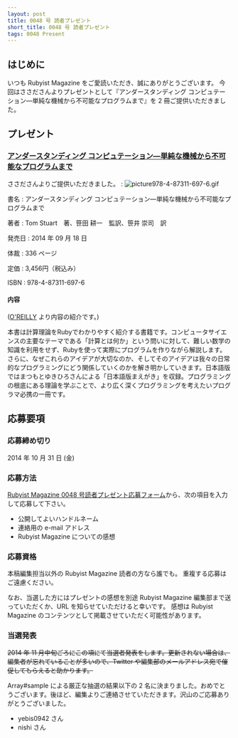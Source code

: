 ```yaml
---
layout: post
title: 0048 号 読者プレゼント
short_title: 0048 号 読者プレゼント
tags: 0048 Present
---
```



## はじめに

いつも Rubyist Magazine をご愛読いただき、誠にありがとうございます。
今回はささださんよりプレゼントとして『アンダースタンディング コンピュテーション―単純な機械から不可能なプログラムまで』を 2 冊ご提供いただきました。

## プレゼント

### [アンダースタンディング コンピュテーション―単純な機械から不可能なプログラムまで](http://www.oreilly.co.jp/books/9784873116976/)

ささださんよりご提供いただきました。
: ![picture978-4-87311-697-6.gif]({{site.baseurl}}/images/0048-Present/picture978-4-87311-697-6.gif)

書名
: アンダースタンディング コンピュテーション―単純な機械から不可能なプログラムまで

著者
: Tom Stuart　著、笹田 耕一　監訳、笹井 崇司　訳

発売日
: 2014 年 09 月 18 日

体裁
:  336 ページ

定価
: 3,456円（税込み）

ISBN
: 978-4-87311-697-6

#### 内容

([O'REILLY](http://www.oreilly.co.jp/books/9784873116976/) より内容の紹介です。)

本書は計算理論をRubyでわかりやすく紹介する書籍です。コンピュータサイエンスの主要なテーマである「計算とは何か」という問いに対して、難しい数学の知識を利用をせず、Rubyを使って実際にプログラムを作りながら解説します。さらに、なぜこれらのアイデアが大切なのか、そしてそのアイデアは我々の日常的なプログラミングにどう関係していくのかを解き明かしていきます。日本語版ではまつもとゆきひろさんによる「日本語版まえがき」を収録。プログラミングの根底にある理論を学ぶことで、より広く深くプログラミングを考えたいプログラマ必携の一冊です。

## 応募要項

### 応募締め切り

2014 年 10 月 31 日 (金)

### 応募方法

[Rubyist Magazine 0048 号読者プレゼント応募フォーム](https://docs.google.com/spreadsheet/viewform?formkey=dFdaRzhLMFZ3VXh2c0p0d1ZIcVNFWFE6MA#gid=0)から、次の項目を入力して応募して下さい。

* 公開してよいハンドルネーム
* 連絡用の e-mail アドレス
* Rubyist Magazine についての感想


### 応募資格

本稿編集担当以外の Rubyist Magazine 読者の方なら誰でも。
重複する応募はご遠慮ください。

なお、当選した方にはプレゼントの感想を別途 Rubyist Magazine
編集部まで送っていただくか、URL を知らせていただけると幸いです。
感想は Rubyist Magazine のコンテンツとして掲載させていただく可能性があります。

### 当選発表

 ~~2014 年 11 月中旬ごろにこの項にて当選者発表をします。更新されない場合は、編集者が忘れていることが多いので、Twitter や編集部のメールアドレス宛で催促してもらえると助かります。~~ 

Array#sample による厳正な抽選の結果以下の 2 名に決まりました。おめでとうございます。後ほど、編集よりご連絡させていただきます。沢山のご応募ありがとうございました。

* yebis0942 さん
* nishi さん



